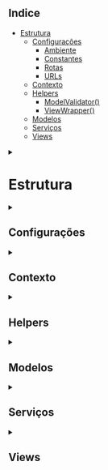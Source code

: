 ## Indice

- [Estrutura](#estrutura)
  - [Configurações](#configura%C3%A7%C3%B5es)
    - [Ambiente](#ambiente)
    - [Constantes](#constantes)
    - [Rotas](#rotas)
    - [URLs](#urls)
  - [Contexto](#contexto)
  - [Helpers](#helpers)
    - [ModelValidator()](#modelvalidator)
    - [ViewWrapper()](#viewwrapper)
  - [Modelos](#modelos)
  - [Serviços](#servi%C3%A7os)
  - [Views](#views)

<details><summary>

</summary><p>

</p></details>

# Estrutura

<details><summary>

## Configurações

</summary><p>

### Ambiente

Indicação do **ambiente** que o sistema está rodando, se é **produção**, **homologação** ou **desenvolvimento**.

A configuração é feita atraves da váriavel de ambiente `NODE_ENV`.

### Constantes

Constantes que auxiliam na padronização do sistema. Servem para substituir valores por um nome que facilite sua identificação.

- [Respostas HTTP](https://developer.mozilla.org/pt-BR/docs/Web/HTTP/Status);
- Respostas da API;
- Exceções da Aplicação.

### Rotas

Configurações de **rotas do sistema**, onde são cadastradas todas as páginas e as suas respectivas **URLs**, utilizando o componente [`<Route>`](https://reacttraining.com/react-router/core/api/Route) do [react-router-dom](https://github.com/ReactTraining/react-router/tree/master/packages/react-router-dom)

**Quando criada uma nova rota**, usar o helper [`ViewWrapper()`](#viewwrapper):

- Ao inves de realizar um import normal, criar uma constante para receber o valor da função [`ViewWrapper()`](#viewwrapper), que recebe como parametro o caminho para o componente desejado **(relativo a pasta [`/views`](#views))**.

```
// Path completo = ./views/HomePage/HomePage
const HomePage = ViewWrapper("HomePage/HomePage");
```

Rotas atuais:

- `/` - HomePage - Tela inicial do sistema.
- Demais Rotas - Teka de erro 404.

### URLs

Responsável por definir as URLs do sistema com base no ambiente atual.

</p></details>

<details><summary>

## Contexto

</summary>
<p>

Os **[contextos do React](https://reactjs.org/docs/context.html)** são utilizados como **"estados globais"** da aplicação, podendo serem acessados em qualquer componente sem que se precise passar os valores como props por vários niveis.

Cada Contexto possui **2 arquivos**:

- Arquivo responsável por **criar o contexto** com seu [Provider](https://reactjs.org/docs/context.html#provider) e [Consumer](https://reactjs.org/docs/context.html#consumer):

```
import React from "react";

const AppContext = React.createContext();

export default AppContext;
```

- Componente que guardara no seu state o valor do contexto, **encapsulando o Provider original**:

```
import React, { Component } from "react";

// Import do contexto criado anteriormente
import AppContext from "./AppContext.js";

class AppProvider extends Component {

  // Construtor com o estado inicial do componente
  constructor(props) {
    super(props);
    this.state = {};
  }

  render() {
    return (
      {/* Renderização do Provider original criado pelo Contexto */}
      {/* definindo que o valor dele corresponde ao state do componente atual */}

      <AppContext.Provider value={this.state}>

        {/* Renderizando os componentes filhos dentro do Provider do contexto */}
        {/* Para que eles tenham acesso ao valor quando chamarem o Consumer */}
        {this.props.children}
      </AppContext.Provider>
    );
  }
}

export default AppProvider;
```

Depois desses arquivos criados, o componente `<AppProvider>` deve **englobar a aplicação**, como no arquivo [App.js, linha 37](https://github.com/dougllima/modelo-react-ages/blob/9e555b22e96ea3e45e35471307864e6fde859456/src/App.js#L37).

**IMPORTANTE: O componente que deve englobara aplicação é o criado com base no contexto (neste caso `<AppProvider>`) e não Provider do proprio contexto (neste caso `<AppContext.Provider>`)**

Agora para acessar o valor em qualquer componente da aplicação, basta chamar o **Consumer** do contexto desejado:

```
import AppContext from "./Context/AppContext/AppContext";

...

render(){
  return (
    <AppContext.Consumer>
    {appValue => {
      return (
        <div>
          Valor do contexto atual: {appValue}
        </div>
      )
    }}
    </AppContext.Consumer>
  )
}
```

</p>
</details>
<details><summary>

## Helpers

</summary><p>

### ModelValidator()

Responsável por válidar os objetos criados de acordo com o schema informado.

Utiliza o modulo [**ajv**](https://github.com/epoberezkin/ajv).

### ViewWrapper()

Responsável por receber o path de uma [View](#views) e retornar o componente da tela referente, porém dentro de um **componente Loadable** do modulo [react-loadable](https://github.com/jamiebuilds/react-loadable), que possui algumas vantagens:

- Import dinâmico dos componentes;
- Loader inserido automaticamente;
- Injeção dos contexto de `App` e `Login` através das props.

</p></details>

<details><summary>

## Modelos

</summary><p>

**Objetos** que serão utilizados para a **representação de dados** do sistema.
Todos os modelos devem apresentar a seguinte estrutura:

Import obrigatorio para realizar as validações de schema da classe.

```
import ModelValidator from "./../lib/ModelValidator";
```

**Schema** do objeto que será iniciado
com as **propriedades da classe e seus [tipos](https://github.com/epoberezkin/ajv/blob/master/KEYWORDS.md#type)**, conforme [biblioteca de validação](https://github.com/epoberezkin/ajv).

```
let schema = {
properties: {
  data: { type: "object" },
  error: { type: "object" },
  status: { type: "string" }
},
required: ["data", "error", "status"]
}
```

Declaração do objeto com suas propriedades (atributos) e com o **construtor que realizara a validação**.

```
class Objeto {
propriedade;
outraPropriedade;

// Construtor da classe, recebendo o objeto que deve ser inicializado.
  constructor(obj){
    // Método que valida o objeto de acordo com o schema
    //e inicializa uma nova instancia dele
    ModelValidator(obj, schema, this);
  }
}
```

</p></details>

<details><summary>

## Serviços

</summary><p>

</p></details>

<details><summary>

## Views

</summary><p>

**Componentes** que representam uma tela a ser renderizada para o usuário. Todas as páginas devem **extender uma página default `<Page>`**.

O componente `<Page>` possui os métodos:

- **`isAuthenticated()`** - Retorna se o usuário está autenticado ou não.
- **`setLoaded(bool)`** - Define se o loader deve ou não aparecer na tela.

Além disso possui também os métodos que **devem ser sobreescritos** em cada página:

- **`authenticated()`** - Retorna [JSX](https://reactjs.org/docs/introducing-jsx.html) para ser renderizado caso o usuário esteja autenticado.
- **`unauthenticated()`** - Retorna [JSX](https://reactjs.org/docs/introducing-jsx.html) para ser renderizado caso o usuário não esteja autenticado.

A menos que a página em questão altere esse comportamento, o componente `<Page>` renderiza na tela o seguinte:

```
render() {
  return (
    <React.Fragment>
      <Header />
      {this.props.isAuthenticated()
        ? this.authenticated()
        : this.unauthenticated()}
    </React.Fragment>
  );
}
```

</p></details>
